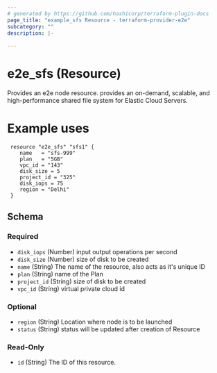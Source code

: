 ```yaml
---
# generated by https://github.com/hashicorp/terraform-plugin-docs
page_title: "example_sfs Resource - terraform-provider-e2e"
subcategory: ""
description: |-
  
---
```


# e2e_sfs (Resource)
Provides an e2e node resource. provides an on-demand, scalable, and high-performance shared file system for Elastic Cloud Servers.


# Example uses
```hcl
 resource "e2e_sfs" "sfs1" {
    name   = "sfs-999"
    plan   = "5GB"
    vpc_id = "143"
    disk_size = 5
    project_id = "325"
    disk_iops = 75
    region = "Delhi"
 }
 ```





<!-- schema generated by tfplugindocs -->
## Schema

### Required

- `disk_iops` (Number) input output operations per second
- `disk_size` (Number) size of disk to be created
- `name` (String) The name of the resource, also acts as it's unique ID
- `plan` (String) name of the Plan
- `project_id` (String) size of disk to be created
- `vpc_id` (String) virtual private cloud id 

### Optional

- `region` (String) Location where node is to be launched
- `status` (String) status will be updated after creation of Resource

### Read-Only

- `id` (String) The ID of this resource.



